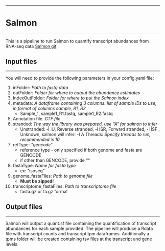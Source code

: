 
---
# Salmon 
---
This is a pipeline to run Salmon to quantify transcript abundances from RNA-seq data [Salmon git](https://combine-lab.github.io/salmon/about/)

## Input files

---

You will need to provide the following parameters in your config.yaml file:
1. inFolder: _Path to fastq data_ 
2. outFolder: _Folder for where to output the abundance estimates_
3. IndexOutFolder: _Folder for where to put the Salmon index_
4. metadata: _A dataframe containing 3 columns: list of sample IDs to use, in format of columns sample, R1, R2_
	* Sample_1, sample1_R1.fastq, sample1_R2.fastq
5. Annotation file: _GTF file_ 
6. stranded: _The way the library was prepared, use "A" for salmon to infer_
	* Unstranded: -l IU, Reverse stranded, -l ISR, Forward stranded, -l ISF , Unknown, salmon will infer: -l A 
Threads: _Specify threads to run, recommended is 10_
6. refType: _"gencode"_
	* reference type - only specified if both genome and fasta are GENCODE 
	* if other than GENCODE, provide ""
7. fastaType: _Name for fasta type_
	* ex: "isoseq"
8. genome_fastaFiles: _Path to genome file_
	* **Must be zipped!**
9. transcriptome_fastaFiles: _Path to transcriptome file_
	* fasta.gz or fa.gz format

## Output files

---

Salmon will output a quant.sf file containing the quantification of transcript abundances for each sample provided. The pipeline will produce a Rdata file with transcript counts and transcript tpm dataframes. Additionally a tpms folder will be created containing tsv files at the transcript and gene levels. 
